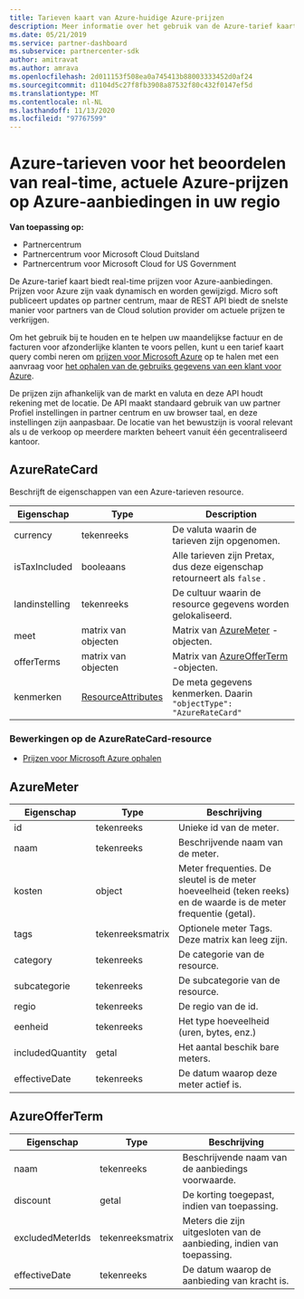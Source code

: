 ```yaml
---
title: Tarieven kaart van Azure-huidige Azure-prijzen
description: Meer informatie over het gebruik van de Azure-tarief kaart voor real-time, actuele prijzen voor Azure-aanbiedingen in uw regio. De tarieven kaart van Azure wordt geopend via partner Center REST API.
ms.date: 05/21/2019
ms.service: partner-dashboard
ms.subservice: partnercenter-sdk
author: amitravat
ms.author: amrava
ms.openlocfilehash: 2d011153f508ea0a745413b88003333452d0af24
ms.sourcegitcommit: d1104d5c27f8fb3908a87532f80c432f0147ef5d
ms.translationtype: MT
ms.contentlocale: nl-NL
ms.lasthandoff: 11/13/2020
ms.locfileid: "97767599"
---
```

# <a name="azure-rate-card-resources-to-get-real-time-current-azure-prices-on-azure-offers-in-your-region"></a>Azure-tarieven voor het beoordelen van real-time, actuele Azure-prijzen op Azure-aanbiedingen in uw regio

**Van toepassing op:**

- Partnercentrum
- Partnercentrum voor Microsoft Cloud Duitsland
- Partnercentrum voor Microsoft Cloud for US Government

De Azure-tarief kaart biedt real-time prijzen voor Azure-aanbiedingen. Prijzen voor Azure zijn vaak dynamisch en worden gewijzigd. Micro soft publiceert updates op partner centrum, maar de REST API biedt de snelste manier voor partners van de Cloud solution provider om actuele prijzen te verkrijgen.

Om het gebruik bij te houden en te helpen uw maandelijkse factuur en de facturen voor afzonderlijke klanten te voors pellen, kunt u een tarief kaart query combi neren om [prijzen voor Microsoft Azure](get-prices-for-microsoft-azure.md) op te halen met een aanvraag voor [het ophalen van de gebruiks gegevens van een klant voor Azure](get-a-customer-s-utilization-record-for-azure.md).

De prijzen zijn afhankelijk van de markt en valuta en deze API houdt rekening met de locatie. De API maakt standaard gebruik van uw partner Profiel instellingen in partner centrum en uw browser taal, en deze instellingen zijn aanpasbaar. De locatie van het bewustzijn is vooral relevant als u de verkoop op meerdere markten beheert vanuit één gecentraliseerd kantoor.

## <a name="azureratecard"></a>AzureRateCard

Beschrijft de eigenschappen van een Azure-tarieven resource.

| Eigenschap      | Type                                      | Description                                                       |
|---------------|-------------------------------------------|-------------------------------------------------------------------|
| currency      | tekenreeks                                    | De valuta waarin de tarieven zijn opgenomen.                     |
| isTaxIncluded | booleaans                                   | Alle tarieven zijn Pretax, dus deze eigenschap retourneert als `false` . |
| landinstelling        | tekenreeks                                    | De cultuur waarin de resource gegevens worden gelokaliseerd.       |
| meet        | matrix van objecten                          | Matrix van [AzureMeter](#azuremeter) -objecten.                       |
| offerTerms    | matrix van objecten                          | Matrix van [AzureOfferTerm](#azureofferterm) -objecten.               |
| kenmerken    | [ResourceAttributes](utility-resources.md#resourceattributes) | De meta gegevens kenmerken. Daarin `"objectType": "AzureRateCard"`   |

### <a name="operations-on-the-azureratecard-resource"></a>Bewerkingen op de AzureRateCard-resource

- [Prijzen voor Microsoft Azure ophalen](get-prices-for-microsoft-azure.md)

## <a name="azuremeter"></a>AzureMeter

| Eigenschap         | Type             | Beschrijving                                                                                   |
|------------------|------------------|-----------------------------------------------------------------------------------------------|
| id               | tekenreeks           | Unieke id van de meter.                                                                    |
| naam             | tekenreeks           | Beschrijvende naam van de meter.                                                                   |
| kosten            | object           | Meter frequenties. De sleutel is de meter hoeveelheid (teken reeks) en de waarde is de meter frequentie (getal). |
| tags             | tekenreeksmatrix | Optionele meter Tags. Deze matrix kan leeg zijn.                                                 |
| category         | tekenreeks           | De categorie van de resource.                                                                     |
| subcategorie      | tekenreeks           | De subcategorie van de resource.                                                                 |
| regio           | tekenreeks           | De regio van de id.                                                                             |
| eenheid             | tekenreeks           | Het type hoeveelheid (uren, bytes, enz.)                                                     |
| includedQuantity | getal           | Het aantal beschik bare meters.                                               |
| effectiveDate    | tekenreeks           | De datum waarop deze meter actief is.                                                             |

## <a name="azureofferterm"></a>AzureOfferTerm

| Eigenschap         | Type             | Beschrijving                             |
|------------------|------------------|-----------------------------------------|
| naam             | tekenreeks           | Beschrijvende naam van de aanbiedings voorwaarde.        |
| discount         | getal           | De korting toegepast, indien van toepassing.           |
| excludedMeterIds | tekenreeksmatrix | Meters die zijn uitgesloten van de aanbieding, indien van toepassing. |
| effectiveDate    | tekenreeks           | De datum waarop de aanbieding van kracht is.        |
